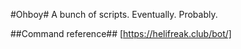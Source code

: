 #Ohboy#
A bunch of scripts. Eventually. Probably.

##Command reference##
[https://helifreak.club/bot/]
